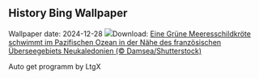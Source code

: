 ## History Bing Wallpaper
Wallpaper date: 2024-12-28
![](https://www.bing.com/th?id=OHR.CoralTurtle_DE-DE1141048085_UHD.jpg&w=1000)Download: [Eine Grüne Meeresschildkröte schwimmt im Pazifischen Ozean in der Nähe des französischen Überseegebiets Neukaledonien (© Damsea/Shutterstock)](https://www.bing.com/th?id=OHR.CoralTurtle_DE-DE1141048085_UHD.jpg)

Auto get programm by LtgX

